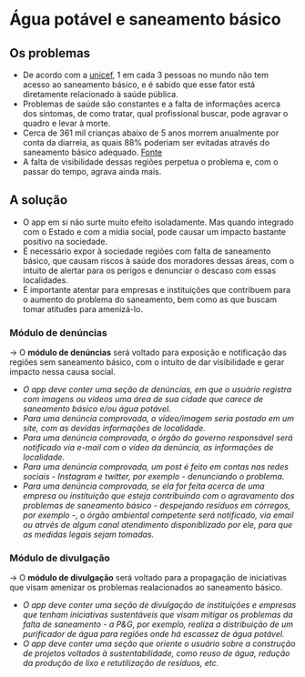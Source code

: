 # Água potável e saneamento básico

## Os problemas
- De acordo com a [unicef](https://www.unicef.org/brazil/comunicados-de-imprensa/1-em-cada-3-pessoas-no-mundo-nao-tem-acesso-agua-potavel-dizem-unicef-oms), 1 em cada 3 pessoas no mundo não tem acesso ao saneamento básico, e é sabido que esse fator está diretamente relacionado à saúde pública. 
- Problemas de saúde são constantes e a falta de informações acerca dos sintomas, de como tratar, qual profissional buscar, pode agravar o quadro e levar à morte.
- Cerca de 361 mil crianças abaixo de 5 anos morrem anualmente por conta da diarreia, as quais 88% poderiam ser evitadas através do saneamento básico adequado. [Fonte](https://blog.brkambiental.com.br/saude-saneamento-basico/)
- A falta de visibilidade dessas regiões perpetua o problema e, com o passar do tempo, agrava ainda mais.

## A solução
- O app em si não surte muito efeito isoladamente. Mas quando integrado com o Estado e com a mídia social, pode causar um impacto bastante positivo na sociedade.
- É necessário expor à sociedade regiões com falta de saneamento básico, que causam riscos à saúde dos moradores dessas áreas, com o intuito de alertar para os perigos e denunciar o descaso com essas localidades.
- É importante atentar para empresas e instituições que contribuem para o aumento do problema do saneamento, bem como as que buscam tomar atitudes para amenizá-lo.
   
### Módulo de denúncias
→ O **módulo de denúncias** será voltado para exposição e notificação das regiões sem saneamento básico, com o intuito de dar visibilidade e gerar impacto nessa causa social.
  - _O app deve conter uma seção de denúncias, em que o usuário registra com imagens ou vídeos uma área de sua cidade que carece de saneamento básico e/ou água potável._
  - _Para uma denúncia comprovada, o vídeo/imagem seria postado em um site, com as devidas informações de localidade._
  - _Para uma denúncia comprovada, o órgão do governo responsável será notificado via e-mail com o vídeo da denúncia, as informações de localidade._
  - _Para uma denúncia comprovada, um post é feito em contas nas redes sociais - Instagram e twitter, por exemplo - denunciando o problema._
  - _Para uma denúncia comprovada, se ela for feita acerca de uma empresa ou instituição que esteja contribuindo com o agravamento dos problemas de saneamento básico - despejando resíduos em córregos, por exemplo -, o órgão ambiental competente será notificado, via email ou atrvés de algum canal atendimento disponiblizado por ele, para que as medidas legais sejam tomadas._
### Módulo de divulgação
→ O **módulo de divulgação** será voltado para a propagação de iniciativas que visam amenizar os problemas realacionados ao saneamento básico.
  - _O app deve conter uma seção de divulgação de instituições e empresas que tenham iniciativas sustentáveis que visam mitigar os problemas da falta de saneamento - a P&G, por exemplo, realiza a distribuição de um purificador de água para regiões onde há escassez de água potável._
  - _O app deve conter uma seção que oriente o usuário sobre a construção de projetos voltados à sustentabilidade, como reuso de água, redução da produção de lixo e retutilização de resíduos, etc._

